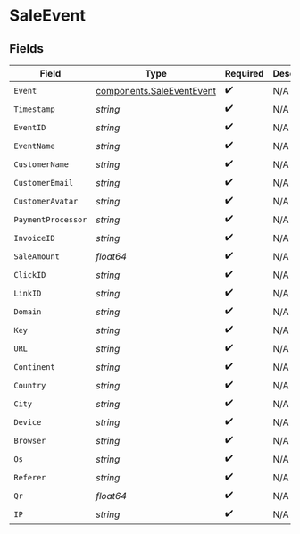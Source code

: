 # SaleEvent


## Fields

| Field                                                                  | Type                                                                   | Required                                                               | Description                                                            |
| ---------------------------------------------------------------------- | ---------------------------------------------------------------------- | ---------------------------------------------------------------------- | ---------------------------------------------------------------------- |
| `Event`                                                                | [components.SaleEventEvent](../../models/components/saleeventevent.md) | :heavy_check_mark:                                                     | N/A                                                                    |
| `Timestamp`                                                            | *string*                                                               | :heavy_check_mark:                                                     | N/A                                                                    |
| `EventID`                                                              | *string*                                                               | :heavy_check_mark:                                                     | N/A                                                                    |
| `EventName`                                                            | *string*                                                               | :heavy_check_mark:                                                     | N/A                                                                    |
| `CustomerName`                                                         | *string*                                                               | :heavy_check_mark:                                                     | N/A                                                                    |
| `CustomerEmail`                                                        | *string*                                                               | :heavy_check_mark:                                                     | N/A                                                                    |
| `CustomerAvatar`                                                       | *string*                                                               | :heavy_check_mark:                                                     | N/A                                                                    |
| `PaymentProcessor`                                                     | *string*                                                               | :heavy_check_mark:                                                     | N/A                                                                    |
| `InvoiceID`                                                            | *string*                                                               | :heavy_check_mark:                                                     | N/A                                                                    |
| `SaleAmount`                                                           | *float64*                                                              | :heavy_check_mark:                                                     | N/A                                                                    |
| `ClickID`                                                              | *string*                                                               | :heavy_check_mark:                                                     | N/A                                                                    |
| `LinkID`                                                               | *string*                                                               | :heavy_check_mark:                                                     | N/A                                                                    |
| `Domain`                                                               | *string*                                                               | :heavy_check_mark:                                                     | N/A                                                                    |
| `Key`                                                                  | *string*                                                               | :heavy_check_mark:                                                     | N/A                                                                    |
| `URL`                                                                  | *string*                                                               | :heavy_check_mark:                                                     | N/A                                                                    |
| `Continent`                                                            | *string*                                                               | :heavy_check_mark:                                                     | N/A                                                                    |
| `Country`                                                              | *string*                                                               | :heavy_check_mark:                                                     | N/A                                                                    |
| `City`                                                                 | *string*                                                               | :heavy_check_mark:                                                     | N/A                                                                    |
| `Device`                                                               | *string*                                                               | :heavy_check_mark:                                                     | N/A                                                                    |
| `Browser`                                                              | *string*                                                               | :heavy_check_mark:                                                     | N/A                                                                    |
| `Os`                                                                   | *string*                                                               | :heavy_check_mark:                                                     | N/A                                                                    |
| `Referer`                                                              | *string*                                                               | :heavy_check_mark:                                                     | N/A                                                                    |
| `Qr`                                                                   | *float64*                                                              | :heavy_check_mark:                                                     | N/A                                                                    |
| `IP`                                                                   | *string*                                                               | :heavy_check_mark:                                                     | N/A                                                                    |